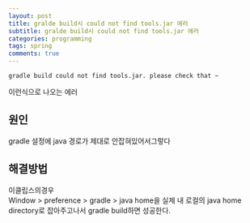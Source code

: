 ```yaml
---
layout: post
title: gralde build시 could not find tools.jar 에러
subtitle: gralde build시 could not find tools.jar 에러
categories: programming
tags: spring
comments: true
---
```

```
gradle build could not find tools.jar. please check that ~  
```
이런식으로 나오는 에러

## 원인
gradle 설정에 java 경로가 제대로 안잡혀있어서그렇다

## 해결방법
이클립스의경우  
Window > preference > gradle > java home을 실제 내 로컬의 java home directory로 잡아주고나서 gradle build하면 성공한다. 